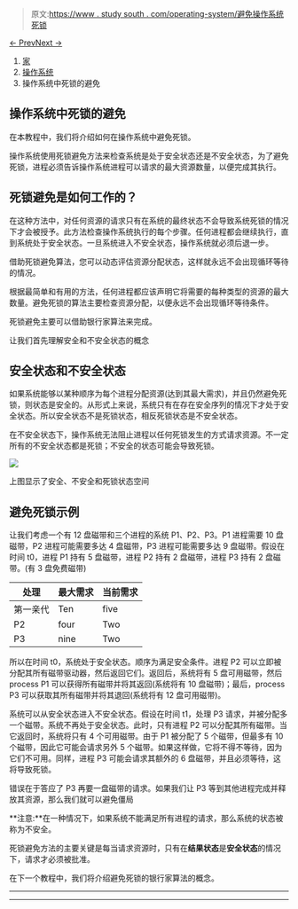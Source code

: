 > 原文:[https://www . study south . com/operating-system/避免操作系统死锁](https://www.studytonight.com/operating-system/deadlock-avoidance-in-operating-system)

[← Prev](/operating-system/deadlock-prevention-in-operating-system "Deadlock Prevention in OS")[Next →](/operating-system/deadlock-detection-and-recovery-in-os "Deadlock Detection and Recovery")

<nav aria-label="breadcrumb">

1.  [家](/)
2.  [操作系统](/operating-system)
3.  操作系统中死锁的避免

</nav>

<article>

# 操作系统中死锁的避免

在本教程中，我们将介绍如何在操作系统中避免死锁。

操作系统使用死锁避免方法来检查系统是处于安全状态还是不安全状态，为了避免死锁，进程必须告诉操作系统进程可以请求的最大资源数量，以便完成其执行。

## 死锁避免是如何工作的？

在这种方法中，对任何资源的请求只有在系统的最终状态不会导致系统死锁的情况下才会被授予。此方法检查操作系统执行的每个步骤。任何进程都会继续执行，直到系统处于安全状态。一旦系统进入不安全状态，操作系统就必须后退一步。

借助死锁避免算法，您可以动态评估资源分配状态，这样就永远不会出现循环等待的情况。

根据最简单和有用的方法，任何进程都应该声明它将需要的每种类型的资源的最大数量。避免死锁的算法主要检查资源分配，以便永远不会出现循环等待条件。

死锁避免主要可以借助银行家算法来完成。

让我们首先理解安全和不安全状态的概念

## 安全状态和不安全状态

如果系统能够以某种顺序为每个进程分配资源(达到其最大需求)，并且仍然避免死锁，则状态是安全的。从形式上来说，系统只有在存在安全序列的情况下才处于安全状态。所以安全状态不是死锁状态，相反死锁状态是不安全状态。

在不安全状态下，操作系统无法阻止进程以任何死锁发生的方式请求资源。不一定所有的不安全状态都是死锁；不安全的状态可能会导致死锁。

![](../Images/eae3bc66285be8837b49689bc9c937c4.png)

上图显示了安全、不安全和死锁状态空间

## 避免死锁示例

让我们考虑一个有 12 盘磁带和三个进程的系统 P1、P2、P3。P1 进程需要 10 盘磁带，P2 进程可能需要多达 4 盘磁带，P3 进程可能需要多达 9 盘磁带。假设在时间 t0，进程 P1 持有 5 盘磁带，进程 P2 持有 2 盘磁带，进程 P3 持有 2 盘磁带。(有 3 盘免费磁带)

| 处理 | 最大需求 | 当前需求 |
| --- | --- | --- |
| 第一亲代 | Ten | five |
| P2 | four | Two |
| P3 | nine | Two |

所以在时间 t0，系统处于安全状态。顺序为<p2>满足安全条件。进程 P2 可以立即被分配其所有磁带驱动器，然后返回它们。返回后，系统将有 5 盘可用磁带，然后 process P1 可以获得所有磁带并将其返回(系统将有 10 盘磁带)；最后，process P3 可以获取其所有磁带并将其退回(系统将有 12 盘可用磁带)。</p2>

系统可以从安全状态进入不安全状态。假设在时间 t1，处理 P3 请求，并被分配多一个磁带。系统不再处于安全状态。此时，只有进程 P2 可以分配其所有磁带。当它返回时，系统将只有 4 个可用磁带。由于 P1 被分配了 5 个磁带，但最多有 10 个磁带，因此它可能会请求另外 5 个磁带。如果这样做，它将不得不等待，因为它们不可用。同样，进程 P3 可能会请求其额外的 6 盘磁带，并且必须等待，这将导致死锁。

错误在于答应了 P3 再要一盘磁带的请求。如果我们让 P3 等到其他进程完成并释放其资源，那么我们就可以避免僵局

**注意:**在一种情况下，如果系统不能满足所有进程的请求，那么系统的状态被称为不安全。

死锁避免方法的主要关键是每当请求资源时，只有在**结果状态**是**安全状态**的情况下，请求才必须被批准。

在下一个教程中，我们将介绍避免死锁的银行家算法的概念。

</article>

* * *

* * *